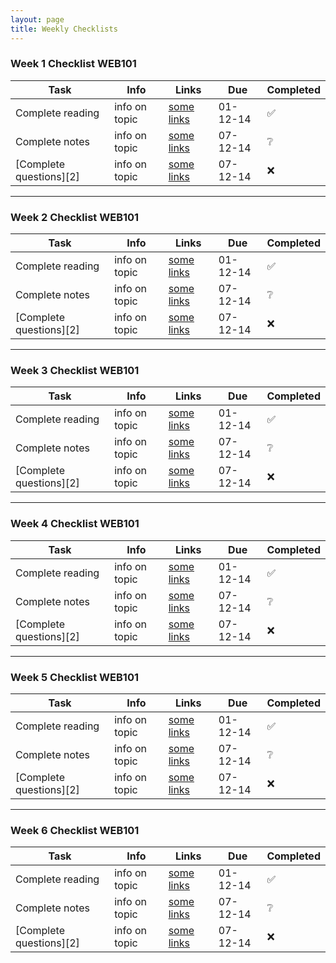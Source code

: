 ```yaml
---
layout: page
title: Weekly Checklists
---
```


### Week 1 Checklist WEB101

Task                      | Info              | Links                             | Due        | Completed
------------------------- | ----------------- | --------------------------------- | ---------- | --------
Complete reading          | info on topic     | [some links](htt://example.com)   | 01-12-14   | ✅
Complete notes            | info on topic     | [some links](htt://example.com)   | 07-12-14   | ❔ 
[Complete questions][2]   | info on topic     | [some links](htt://example.com)   | 07-12-14   | ❌ 


---

### Week 2 Checklist WEB101

Task                      | Info              | Links                             | Due        | Completed
------------------------- | ----------------- | --------------------------------- | ---------- | --------
Complete reading          | info on topic     | [some links](htt://example.com)   | 01-12-14   | ✅
Complete notes            | info on topic     | [some links](htt://example.com)   | 07-12-14   | ❔ 
[Complete questions][2]   | info on topic     | [some links](htt://example.com)   | 07-12-14   | ❌ 


---

### Week 3 Checklist WEB101

Task                      | Info              | Links                             | Due        | Completed
------------------------- | ----------------- | --------------------------------- | ---------- | --------
Complete reading          | info on topic     | [some links](htt://example.com)   | 01-12-14   | ✅
Complete notes            | info on topic     | [some links](htt://example.com)   | 07-12-14   | ❔ 
[Complete questions][2]   | info on topic     | [some links](htt://example.com)   | 07-12-14   | ❌ 


---

### Week 4 Checklist WEB101

Task                      | Info              | Links                             | Due        | Completed
------------------------- | ----------------- | --------------------------------- | ---------- | --------
Complete reading          | info on topic     | [some links](htt://example.com)   | 01-12-14   | ✅
Complete notes            | info on topic     | [some links](htt://example.com)   | 07-12-14   | ❔ 
[Complete questions][2]   | info on topic     | [some links](htt://example.com)   | 07-12-14   | ❌ 


---

### Week 5 Checklist WEB101

Task                      | Info              | Links                             | Due        | Completed
------------------------- | ----------------- | --------------------------------- | ---------- | --------
Complete reading          | info on topic     | [some links](htt://example.com)   | 01-12-14   | ✅
Complete notes            | info on topic     | [some links](htt://example.com)   | 07-12-14   | ❔ 
[Complete questions][2]   | info on topic     | [some links](htt://example.com)   | 07-12-14   | ❌ 


---

### Week 6 Checklist WEB101

Task                      | Info              | Links                             | Due        | Completed
------------------------- | ----------------- | --------------------------------- | ---------- | --------
Complete reading          | info on topic     | [some links](htt://example.com)   | 01-12-14   | ✅
Complete notes            | info on topic     | [some links](htt://example.com)   | 07-12-14   | ❔ 
[Complete questions][2]   | info on topic     | [some links](htt://example.com)   | 07-12-14   | ❌ 
